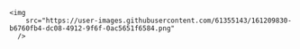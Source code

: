 
    <img
        src="https://user-images.githubusercontent.com/61355143/161209830-b6760fb4-dc08-4912-9f6f-0ac5651f6584.png"    
      />
